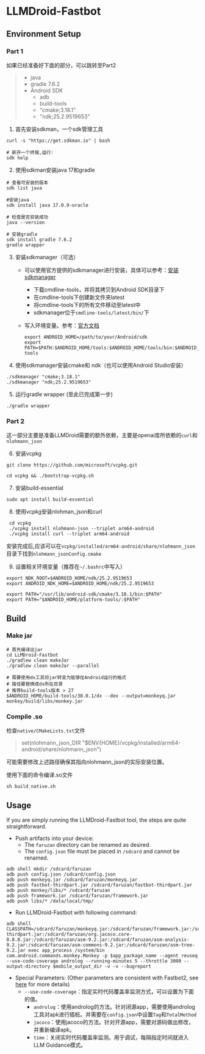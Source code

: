 # LLMDroid-Fastbot

## Environment Setup

### Part 1

如果已经准备好下面的部分，可以跳转至Part2

> - java
> - gradle 7.6.2
> - Android SDK
>   - adb
>   - build-tools
>   - "cmake;3.18.1"
>   - "ndk;25.2.9519653"

1. 首先安装sdkman，一个sdk管理工具

```shell
curl -s "https://get.sdkman.io" | bash

# 新开一个终端,运行:
sdk help
```

2. 使用sdkman安装java 17和gradle

```shell
# 查看可安装的版本
sdk list java

#安装java
sdk install java 17.0.9-oracle

# 检查是否安装成功
java --version

# 安装gradle
sdk install gradle 7.6.2
gradle wrapper
```

3. 安装sdkmanager（可选）

   - 可以使用官方提供的sdkmanager进行安装，具体可以参考：[安装sdkmanager](https://developer.android.com/tools/sdkmanager)

     - 下载cmdline-tools，并将其拷贝到Android SDK目录下
     - 在cmdline-tools下创建新文件夹latest
     - 将cmdline-tools下的所有文件移动至latest中
     - sdkmanager位于`cmdline-tools/latest/bin/`下

   - 写入环境变量。参考：[官方文档](https://developer.android.com/tools/variables) 

     ```shell
     export ANDROID_HOME=/path/to/your/Android/sdk
     export PATH=$PATH:$ANDROID_HOME/tools:$ANDROID_HOME/tools/bin:$ANDROID_HOME/platform-tools
     ```


4. 使用sdkmanager安装cmake和 ndk（也可以使用Android Studio安装）

```shell
./sdkmanager "cmake;3.18.1"
./sdkmanager "ndk;25.2.9519653"
```

5. 运行gradle wrapper (至此已完成第一步)

```shell
./gradle wrapper
```

### Part 2

这一部分主要是准备LLMDroid需要的额外依赖，主要是openai库所依赖的`curl`和`nlohmann_json`

6. 安装vcpkg

```shell
git clone https://github.com/microsoft/vcpkg.git

cd vcpkg && ./bootstrap-vcpkg.sh
```

7. 安装build-essential

```shell
sudo apt install build-essential
```

8. 使用vcpkg安装nlohman_json和curl

```shell
 cd vcpkg
 ./vcpkg install nlohmann-json --triplet arm64-android
 ./vcpkg install curl --triplet arm64-android
```

安装完成后,应该可以在`vcpkg/installed/arm64-android/share/nlohmann_json`目录下找到`nlohmann_jsonConfig.cmake`

9. 设置相关环境变量（推荐在`~/.bashrc`中写入）

```shell
export NDK_ROOT=$ANDROID_HOME/ndk/25.2.9519653
export ANDROID_NDK_HOME=$ANDROID_HOME/ndk/25.2.9519653

export PATH="/usr/lib/android-sdk/cmake/3.18.1/bin:$PATH"
export PATH="$ANDROID_HOME/platform-tools/:$PATH"
```



## Build

### Make jar

```shell
# 首先编译出jar
cd LLMDroid-Fastbot
./gradlew clean makeJar
./gradlew clean makeJar --parallel

# 需要使用dx工具将jar转变为能够在Android运行的格式
# 路径要替换成dx所在目录
# 推荐build-tools版本 > 27
$ANDROID_HOME/build-tools/30.0.1/dx --dex --output=monkeyq.jar monkey/build/libs/monkey.jar
```

### Compile .so

检查`native/CMakeLists.txt`文件

> set(nlohmann_json_DIR "$ENV{HOME}/vcpkg/installed/arm64-android/share/nlohmann_json")

可能需要修改上述路径确保其指向nlohmann_json的实际安装位置。

使用下面的命令编译.so文件

```shell
sh build_native.sh
```

## Usage

If you are simply running the LLMDroid-Fastbot tool, the steps are quite straightforward.

- Push artifacts into your device: 
    - The `faruzan` directory can be renamed as desired.
    - The `config.json` file must be placed in `/sdcard` and cannot be renamed.


```shell
adb shell mkdir /sdcard/faruzan
adb push config.json /sdcard/config.json
adb push monkeyq.jar /sdcard/faruzan/monkeyq.jar
adb push fastbot-thirdpart.jar /sdcard/faruzan/fastbot-thirdpart.jar
adb push monkey/libs/* /sdcard/faruzan
adb push framework.jar /sdcard/faruzan/framework.jar
adb push libs/* /data/local/tmp/
```



- Run LLMDroid-Fastbot with following command:

```shell
adb shell CLASSPATH=/sdcard/faruzan/monkeyq.jar:/sdcard/faruzan/framework.jar:/sdcard/faruzan/fastbot-thirdpart.jar:/sdcard/faruzan/org.jacoco.core-0.8.8.jar:/sdcard/faruzan/asm-9.2.jar:/sdcard/faruzan/asm-analysis-9.2.jar:/sdcard/faruzan/asm-commons-9.2.jar:/sdcard/faruzan/asm-tree-9.2.jar exec app_process /system/bin com.android.commands.monkey.Monkey -p $app_package_name --agent reuseq --use-code-coverage androlog --running-minutes 5 --throttle 3000 --output-directory $mobile_output_dir -v -v --bugreport
```



- Special Parameters: (Other parameters are consistent with Fastbot2, see [here](https://github.com/bytedance/Fastbot_Android) for more details)
  - `--use-code-coverage`：指定实时代码覆盖率监测方式，可以设置为下面的值。
      - `androlog`：使用androlog的方法。针对闭源app，需要使用androlog工具对apk进行插桩。并需要在`config.json`中设置`Tag`和`TotalMethod`
      - `jacoco`：使用jacoco的方法。针对开源app，需要对源码做出修改，并重新编译apk。
      - `time`：关闭实时代码覆盖率监测。用于调试，每隔指定时间就进入LLM Guidance模式。



